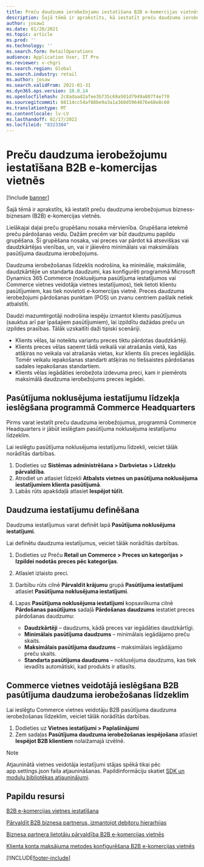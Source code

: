 ```yaml
---
title: Preču daudzuma ierobežojumu iestatīšana B2B e-komercijas vietnēs
description: Šajā tēmā ir aprakstīts, kā iestatīt preču daudzuma ierobežojumus bizness-biznesam (B2B) e-komercijas vietnēs.
author: josaw1
ms.date: 01/20/2021
ms.topic: article
ms.prod: ''
ms.technology: ''
ms.search.form: RetailOperations
audience: Application User, IT Pro
ms.reviewer: v-chgri
ms.search.region: Global
ms.search.industry: retail
ms.author: josaw
ms.search.validFrom: 2021-01-31
ms.dyn365.ops.version: 10.0.14
ms.openlocfilehash: 2c8adaad2afee3b735c69a501d7949a807f4e770
ms.sourcegitcommit: 68114cc54af88be9a3a1a368d5964876e68e8c60
ms.translationtype: MT
ms.contentlocale: lv-LV
ms.lasthandoff: 02/17/2022
ms.locfileid: "8323384"
---
```

# <a name="set-product-quantity-limits-for-b2b-e-commerce-sites"></a>Preču daudzuma ierobežojumu iestatīšana B2B e-komercijas vietnēs

[!include [banner](../../includes/banner.md)]

Šajā tēmā ir aprakstīts, kā iestatīt preču daudzuma ierobežojumus bizness-biznesam (B2B) e-komercijas vietnēs.

Lielākajai daļai preču grupēšanu nosaka mērvienība. Grupēšana ietekmē preču pārdošanas veidu. Dažām precēm var būt daudzumu papildu grupēšana. Šī grupēšana nosaka, vai preces var pārdot kā atsevišķas vai daudzkārtējas vienības, un, vai ir jāievēro minimālais vai maksimālais pasūtījuma daudzuma ierobežojums.

Daudzuma ierobežošanas līdzeklis nodrošina, ka minimālie, maksimālie, daudzkārtējie un standarta daudzumi, kas konfigurēti programmā Microsoft Dynamics 365 Commerce (noklusējuma pasūtījuma iestatījumos vai Commerce vietnes veidotāja vietnes iestatījumos), tiek lietoti klientu pasūtījumiem, kas tiek novietoti e-komercijas vietnē. Preces daudzuma ierobežojumi pārdošanas punktam (POS) un zvanu centriem pašlaik netiek atbalstīti.

Daudzi mazumtirgotāji nodrošina iespēju izmantot klientu pasūtījumus (sauktus arī par īpašajiem pasūtījumiem), lai izpildītu dažādas preču un izpildes prasības. Tālāk uzskaitīti daži tipiski scenāriji.

- Klients vēlas, lai noteiktu variantu preces tiktu pārdotas daudzkārtēji.
- Klients preces vēlas saņemt tādā veikalā vai atrašanās vietā, kas atšķiras no veikala vai atrašanās vietas, kur klients šīs preces iegādājās. Tomēr veikalu iepakošanas standarti atšķiras no tiešsaistes pārdošanas sadales iepakošanas standartiem.
- Klients vēlas iegādāties ierobežota izdevuma preci, kam ir piemērots maksimālā daudzuma ierobežojums preces iegādei.

## <a name="turn-on-the-default-order-settings-feature-in-commerce-headquarters"></a>Pasūtījuma noklusējuma iestatījumu līdzekļa ieslēgšana programmā Commerce Headquarters

Pirms varat iestatīt preču daudzuma ierobežojumus, programmā Commerce Headquarters ir jābūt ieslēgtam pasūtījuma noklusējuma iestatījumu līdzeklim.

Lai ieslēgtu pasūtījuma noklusējuma iestatījumu līdzekli, veiciet tālāk norādītās darbības.

1. Dodieties uz **Sistēmas administrēšana \> Darbvietas \> Līdzekļu pārvaldība**.
1. Atrodiet un atlasiet līdzekli **Atbalsts vietnes un pasūtījuma noklusējuma iestatījumiem klienta pasūtījumā**.
1. Labās rūts apakšdaļā atlasiet **Iespējot tūlīt**. 

## <a name="define-quantity-settings"></a>Daudzuma iestatījumu definēšana 

Daudzuma iestatījumus varat definēt lapā **Pasūtījuma noklusējuma iestatījumi**.

Lai definētu daudzuma iestatījumus, veiciet tālāk norādītās darbības. 

1. Dodieties uz Preču **Retail un Commerce \> Preces un kategorijas \> Izpildei nodotās preces pēc kategorijas**.
1. Atlasiet izlaisto preci.
1. Darbību rūts cilnē **Pārvaldīt krājumu** grupā **Pasūtījuma iestatījumi** atlasiet **Pasūtījuma noklusējuma iestatījumi**. 
1. Lapas **Pasūtījuma noklusējuma iestatījumi** kopsavilkuma cilnē **Pārdošanas pasūtījums** sadaļā **Pārdošanas daudzums** iestatiet preces pārdošanas daudzumu:

    - **Daudzkārtēji** – daudzums, kādā preces var iegādāties daudzkārtīgi.
    - **Minimālais pasūtījuma daudzums** – minimālais iegādājamo preču skaits.
    - **Maksimālais pasūtījuma daudzums** – maksimālais iegādājamo preču skaits.
    - **Standarta pasūtījuma daudzums** – noklusējuma daudzums, kas tiek ievadīts automātiski, kad produkts ir atlasīts.

## <a name="turn-on-the-b2b-order-quantity-limits-feature-in-commerce-site-builder"></a>Commerce vietnes veidotājā ieslēgšana B2B pasūtījuma daudzuma ierobežošanas līdzeklim

Lai ieslēgtu Commerce vietnes veidotāju B2B pasūtījuma daudzuma ierobežošanas līdzeklim, veiciet tālāk norādītās darbības.

1. Dodieties uz **Vietnes iestatījumi \> Paplašinājumi**
1. Zem sadaļas **Pasūtījuma daudzuma ierobežošanas iespējošana** atlasiet **Iespējot B2B klientiem** nolaižamajā izvēlnē. 

> [!NOTE] 
> Atjauninātā vietnes veidotāja iestatījumi stājas spēkā tikai pēc app.settings.json faila atjaunināšanas. Papildinformāciju skatiet [SDK un moduļu bibliotēkas atjauninājumi](../e-commerce-extensibility/sdk-updates.md#update-the-appsettingsjson-file).

## <a name="additional-resources"></a>Papildu resursi

[B2B e-komercijas vietnes iestatīšana](set-up-b2b-site.md)

[Pārvaldīt B2B biznesa partnerus, izmantojot debitoru hierarhijas](partners-customer-hierarchies.md)

[Biznesa partnera lietotāju pārvaldība B2B e-komercijas vietnēs](manage-b2b-users.md)

[Klienta konta maksājuma metodes konfigurēšana B2B e-komercijas vietnēs](payment-method.md)


[!INCLUDE[footer-include](../../includes/footer-banner.md)]
